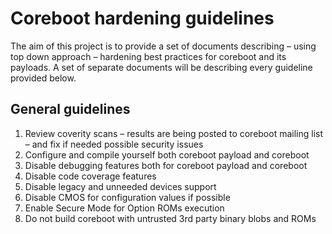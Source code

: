 Coreboot hardening guidelines
=============================

The aim of this project is to provide a set of documents describing – using top down approach – hardening best practices for coreboot and its payloads. A set of separate documents will be describing every guideline provided below. 

General guidelines
------------------
1.	Review coverity scans – results are being posted to coreboot mailing list – and fix if needed possible security issues
2.	Configure and compile yourself both coreboot payload and coreboot 
3.	Disable debugging features both for coreboot payload and coreboot 
4.	Disable code coverage features
5.	Disable legacy and unneeded devices support
6.	Disable CMOS for configuration values if possible
7.	Enable Secure Mode for Option ROMs execution 
8.	Do not build coreboot with untrusted 3rd party binary blobs and ROMs
